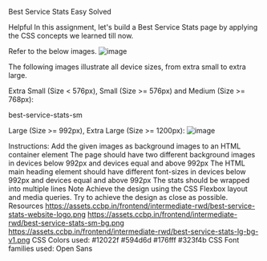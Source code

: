 Best Service Stats
Easy
Solved

Helpful
In this assignment, let's build a Best Service Stats page by applying the CSS concepts we learned till now.

Refer to the below images.
![image](https://github.com/rajeshkumarruppa/best-service-stats/assets/150770437/7dd63c39-cf10-4a0b-a9ad-4f3b865ccb44)


The following images illustrate all device sizes, from extra small to extra large.

Extra Small (Size < 576px), Small (Size >= 576px) and Medium (Size >= 768px):

best-service-stats-sm

Large (Size >= 992px), Extra Large (Size >= 1200px):
![image](https://github.com/rajeshkumarruppa/best-service-stats/assets/150770437/e1fff43b-5574-4da6-9d3a-5085d833a054)


Instructions:
Add the given images as background images to an HTML container element
The page should have two different background images in devices below 992px and devices equal and above 992px
The HTML main heading element should have different font-sizes in devices below 992px and devices equal and above 992px
The stats should be wrapped into multiple lines
Note
Achieve the design using the CSS Flexbox layout and media queries.
Try to achieve the design as close as possible.
Resources
https://assets.ccbp.in/frontend/intermediate-rwd/best-service-stats-website-logo.png
https://assets.ccbp.in/frontend/intermediate-rwd/best-service-stats-sm-bg.png
https://assets.ccbp.in/frontend/intermediate-rwd/best-service-stats-lg-bg-v1.png
CSS Colors used:
#12022f
#594d6d
#176fff
#323f4b
CSS Font families used:
Open Sans
